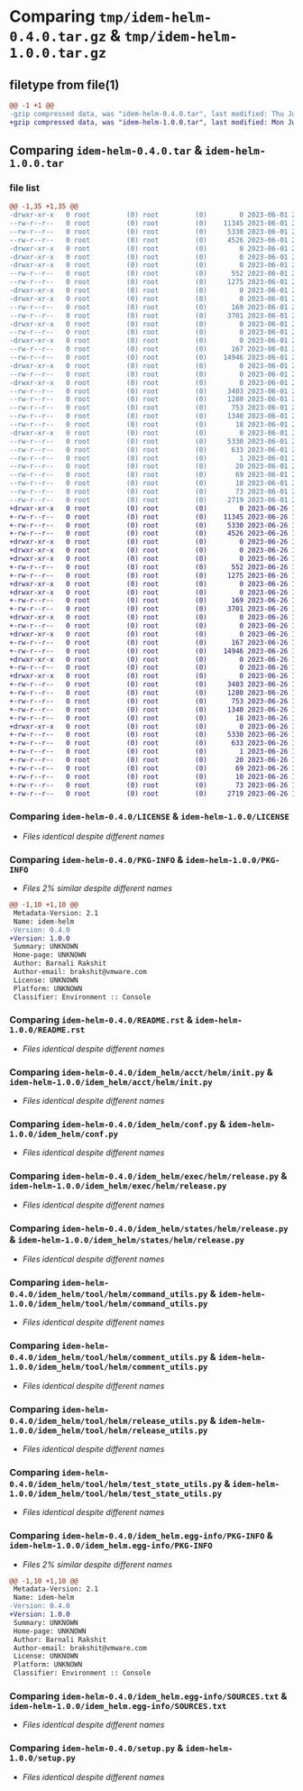 # Comparing `tmp/idem-helm-0.4.0.tar.gz` & `tmp/idem-helm-1.0.0.tar.gz`

## filetype from file(1)

```diff
@@ -1 +1 @@
-gzip compressed data, was "idem-helm-0.4.0.tar", last modified: Thu Jun  1 23:20:20 2023, max compression
+gzip compressed data, was "idem-helm-1.0.0.tar", last modified: Mon Jun 26 15:45:06 2023, max compression
```

## Comparing `idem-helm-0.4.0.tar` & `idem-helm-1.0.0.tar`

### file list

```diff
@@ -1,35 +1,35 @@
-drwxr-xr-x   0 root         (0) root         (0)        0 2023-06-01 23:20:20.810191 idem-helm-0.4.0/
--rw-r--r--   0 root         (0) root         (0)    11345 2023-06-01 23:20:06.000000 idem-helm-0.4.0/LICENSE
--rw-r--r--   0 root         (0) root         (0)     5330 2023-06-01 23:20:20.810191 idem-helm-0.4.0/PKG-INFO
--rw-r--r--   0 root         (0) root         (0)     4526 2023-06-01 23:20:06.000000 idem-helm-0.4.0/README.rst
-drwxr-xr-x   0 root         (0) root         (0)        0 2023-06-01 23:20:20.810191 idem-helm-0.4.0/idem_helm/
-drwxr-xr-x   0 root         (0) root         (0)        0 2023-06-01 23:20:20.810191 idem-helm-0.4.0/idem_helm/acct/
-drwxr-xr-x   0 root         (0) root         (0)        0 2023-06-01 23:20:20.810191 idem-helm-0.4.0/idem_helm/acct/helm/
--rw-r--r--   0 root         (0) root         (0)      552 2023-06-01 23:20:06.000000 idem-helm-0.4.0/idem_helm/acct/helm/init.py
--rw-r--r--   0 root         (0) root         (0)     1275 2023-06-01 23:20:06.000000 idem-helm-0.4.0/idem_helm/conf.py
-drwxr-xr-x   0 root         (0) root         (0)        0 2023-06-01 23:20:20.810191 idem-helm-0.4.0/idem_helm/exec/
-drwxr-xr-x   0 root         (0) root         (0)        0 2023-06-01 23:20:20.810191 idem-helm-0.4.0/idem_helm/exec/helm/
--rw-r--r--   0 root         (0) root         (0)      169 2023-06-01 23:20:06.000000 idem-helm-0.4.0/idem_helm/exec/helm/init.py
--rw-r--r--   0 root         (0) root         (0)     3701 2023-06-01 23:20:06.000000 idem-helm-0.4.0/idem_helm/exec/helm/release.py
-drwxr-xr-x   0 root         (0) root         (0)        0 2023-06-01 23:20:20.810191 idem-helm-0.4.0/idem_helm/states/
--rw-r--r--   0 root         (0) root         (0)        0 2023-06-01 23:20:06.000000 idem-helm-0.4.0/idem_helm/states/__init__.py
-drwxr-xr-x   0 root         (0) root         (0)        0 2023-06-01 23:20:20.810191 idem-helm-0.4.0/idem_helm/states/helm/
--rw-r--r--   0 root         (0) root         (0)      167 2023-06-01 23:20:06.000000 idem-helm-0.4.0/idem_helm/states/helm/init.py
--rw-r--r--   0 root         (0) root         (0)    14946 2023-06-01 23:20:06.000000 idem-helm-0.4.0/idem_helm/states/helm/release.py
-drwxr-xr-x   0 root         (0) root         (0)        0 2023-06-01 23:20:20.810191 idem-helm-0.4.0/idem_helm/tool/
--rw-r--r--   0 root         (0) root         (0)        0 2023-06-01 23:20:06.000000 idem-helm-0.4.0/idem_helm/tool/__init__.py
-drwxr-xr-x   0 root         (0) root         (0)        0 2023-06-01 23:20:20.810191 idem-helm-0.4.0/idem_helm/tool/helm/
--rw-r--r--   0 root         (0) root         (0)     3403 2023-06-01 23:20:06.000000 idem-helm-0.4.0/idem_helm/tool/helm/command_utils.py
--rw-r--r--   0 root         (0) root         (0)     1280 2023-06-01 23:20:06.000000 idem-helm-0.4.0/idem_helm/tool/helm/comment_utils.py
--rw-r--r--   0 root         (0) root         (0)      753 2023-06-01 23:20:06.000000 idem-helm-0.4.0/idem_helm/tool/helm/release_utils.py
--rw-r--r--   0 root         (0) root         (0)     1340 2023-06-01 23:20:06.000000 idem-helm-0.4.0/idem_helm/tool/helm/test_state_utils.py
--rw-r--r--   0 root         (0) root         (0)       18 2023-06-01 23:20:20.000000 idem-helm-0.4.0/idem_helm/version.py
-drwxr-xr-x   0 root         (0) root         (0)        0 2023-06-01 23:20:20.810191 idem-helm-0.4.0/idem_helm.egg-info/
--rw-r--r--   0 root         (0) root         (0)     5330 2023-06-01 23:20:20.000000 idem-helm-0.4.0/idem_helm.egg-info/PKG-INFO
--rw-r--r--   0 root         (0) root         (0)      633 2023-06-01 23:20:20.000000 idem-helm-0.4.0/idem_helm.egg-info/SOURCES.txt
--rw-r--r--   0 root         (0) root         (0)        1 2023-06-01 23:20:20.000000 idem-helm-0.4.0/idem_helm.egg-info/dependency_links.txt
--rw-r--r--   0 root         (0) root         (0)       20 2023-06-01 23:20:20.000000 idem-helm-0.4.0/idem_helm.egg-info/entry_points.txt
--rw-r--r--   0 root         (0) root         (0)       69 2023-06-01 23:20:20.000000 idem-helm-0.4.0/idem_helm.egg-info/requires.txt
--rw-r--r--   0 root         (0) root         (0)       10 2023-06-01 23:20:20.000000 idem-helm-0.4.0/idem_helm.egg-info/top_level.txt
--rw-r--r--   0 root         (0) root         (0)       73 2023-06-01 23:20:20.810191 idem-helm-0.4.0/setup.cfg
--rw-r--r--   0 root         (0) root         (0)     2719 2023-06-01 23:20:06.000000 idem-helm-0.4.0/setup.py
+drwxr-xr-x   0 root         (0) root         (0)        0 2023-06-26 15:45:06.107268 idem-helm-1.0.0/
+-rw-r--r--   0 root         (0) root         (0)    11345 2023-06-26 15:44:52.000000 idem-helm-1.0.0/LICENSE
+-rw-r--r--   0 root         (0) root         (0)     5330 2023-06-26 15:45:06.107268 idem-helm-1.0.0/PKG-INFO
+-rw-r--r--   0 root         (0) root         (0)     4526 2023-06-26 15:44:52.000000 idem-helm-1.0.0/README.rst
+drwxr-xr-x   0 root         (0) root         (0)        0 2023-06-26 15:45:06.107268 idem-helm-1.0.0/idem_helm/
+drwxr-xr-x   0 root         (0) root         (0)        0 2023-06-26 15:45:06.103268 idem-helm-1.0.0/idem_helm/acct/
+drwxr-xr-x   0 root         (0) root         (0)        0 2023-06-26 15:45:06.107268 idem-helm-1.0.0/idem_helm/acct/helm/
+-rw-r--r--   0 root         (0) root         (0)      552 2023-06-26 15:44:52.000000 idem-helm-1.0.0/idem_helm/acct/helm/init.py
+-rw-r--r--   0 root         (0) root         (0)     1275 2023-06-26 15:44:52.000000 idem-helm-1.0.0/idem_helm/conf.py
+drwxr-xr-x   0 root         (0) root         (0)        0 2023-06-26 15:45:06.103268 idem-helm-1.0.0/idem_helm/exec/
+drwxr-xr-x   0 root         (0) root         (0)        0 2023-06-26 15:45:06.107268 idem-helm-1.0.0/idem_helm/exec/helm/
+-rw-r--r--   0 root         (0) root         (0)      169 2023-06-26 15:44:52.000000 idem-helm-1.0.0/idem_helm/exec/helm/init.py
+-rw-r--r--   0 root         (0) root         (0)     3701 2023-06-26 15:44:52.000000 idem-helm-1.0.0/idem_helm/exec/helm/release.py
+drwxr-xr-x   0 root         (0) root         (0)        0 2023-06-26 15:45:06.107268 idem-helm-1.0.0/idem_helm/states/
+-rw-r--r--   0 root         (0) root         (0)        0 2023-06-26 15:44:52.000000 idem-helm-1.0.0/idem_helm/states/__init__.py
+drwxr-xr-x   0 root         (0) root         (0)        0 2023-06-26 15:45:06.107268 idem-helm-1.0.0/idem_helm/states/helm/
+-rw-r--r--   0 root         (0) root         (0)      167 2023-06-26 15:44:52.000000 idem-helm-1.0.0/idem_helm/states/helm/init.py
+-rw-r--r--   0 root         (0) root         (0)    14946 2023-06-26 15:44:52.000000 idem-helm-1.0.0/idem_helm/states/helm/release.py
+drwxr-xr-x   0 root         (0) root         (0)        0 2023-06-26 15:45:06.107268 idem-helm-1.0.0/idem_helm/tool/
+-rw-r--r--   0 root         (0) root         (0)        0 2023-06-26 15:44:52.000000 idem-helm-1.0.0/idem_helm/tool/__init__.py
+drwxr-xr-x   0 root         (0) root         (0)        0 2023-06-26 15:45:06.107268 idem-helm-1.0.0/idem_helm/tool/helm/
+-rw-r--r--   0 root         (0) root         (0)     3403 2023-06-26 15:44:52.000000 idem-helm-1.0.0/idem_helm/tool/helm/command_utils.py
+-rw-r--r--   0 root         (0) root         (0)     1280 2023-06-26 15:44:52.000000 idem-helm-1.0.0/idem_helm/tool/helm/comment_utils.py
+-rw-r--r--   0 root         (0) root         (0)      753 2023-06-26 15:44:52.000000 idem-helm-1.0.0/idem_helm/tool/helm/release_utils.py
+-rw-r--r--   0 root         (0) root         (0)     1340 2023-06-26 15:44:52.000000 idem-helm-1.0.0/idem_helm/tool/helm/test_state_utils.py
+-rw-r--r--   0 root         (0) root         (0)       18 2023-06-26 15:45:05.000000 idem-helm-1.0.0/idem_helm/version.py
+drwxr-xr-x   0 root         (0) root         (0)        0 2023-06-26 15:45:06.107268 idem-helm-1.0.0/idem_helm.egg-info/
+-rw-r--r--   0 root         (0) root         (0)     5330 2023-06-26 15:45:06.000000 idem-helm-1.0.0/idem_helm.egg-info/PKG-INFO
+-rw-r--r--   0 root         (0) root         (0)      633 2023-06-26 15:45:06.000000 idem-helm-1.0.0/idem_helm.egg-info/SOURCES.txt
+-rw-r--r--   0 root         (0) root         (0)        1 2023-06-26 15:45:06.000000 idem-helm-1.0.0/idem_helm.egg-info/dependency_links.txt
+-rw-r--r--   0 root         (0) root         (0)       20 2023-06-26 15:45:06.000000 idem-helm-1.0.0/idem_helm.egg-info/entry_points.txt
+-rw-r--r--   0 root         (0) root         (0)       69 2023-06-26 15:45:06.000000 idem-helm-1.0.0/idem_helm.egg-info/requires.txt
+-rw-r--r--   0 root         (0) root         (0)       10 2023-06-26 15:45:06.000000 idem-helm-1.0.0/idem_helm.egg-info/top_level.txt
+-rw-r--r--   0 root         (0) root         (0)       73 2023-06-26 15:45:06.107268 idem-helm-1.0.0/setup.cfg
+-rw-r--r--   0 root         (0) root         (0)     2719 2023-06-26 15:44:52.000000 idem-helm-1.0.0/setup.py
```

### Comparing `idem-helm-0.4.0/LICENSE` & `idem-helm-1.0.0/LICENSE`

 * *Files identical despite different names*

### Comparing `idem-helm-0.4.0/PKG-INFO` & `idem-helm-1.0.0/PKG-INFO`

 * *Files 2% similar despite different names*

```diff
@@ -1,10 +1,10 @@
 Metadata-Version: 2.1
 Name: idem-helm
-Version: 0.4.0
+Version: 1.0.0
 Summary: UNKNOWN
 Home-page: UNKNOWN
 Author: Barnali Rakshit
 Author-email: brakshit@vmware.com
 License: UNKNOWN
 Platform: UNKNOWN
 Classifier: Environment :: Console
```

### Comparing `idem-helm-0.4.0/README.rst` & `idem-helm-1.0.0/README.rst`

 * *Files identical despite different names*

### Comparing `idem-helm-0.4.0/idem_helm/acct/helm/init.py` & `idem-helm-1.0.0/idem_helm/acct/helm/init.py`

 * *Files identical despite different names*

### Comparing `idem-helm-0.4.0/idem_helm/conf.py` & `idem-helm-1.0.0/idem_helm/conf.py`

 * *Files identical despite different names*

### Comparing `idem-helm-0.4.0/idem_helm/exec/helm/release.py` & `idem-helm-1.0.0/idem_helm/exec/helm/release.py`

 * *Files identical despite different names*

### Comparing `idem-helm-0.4.0/idem_helm/states/helm/release.py` & `idem-helm-1.0.0/idem_helm/states/helm/release.py`

 * *Files identical despite different names*

### Comparing `idem-helm-0.4.0/idem_helm/tool/helm/command_utils.py` & `idem-helm-1.0.0/idem_helm/tool/helm/command_utils.py`

 * *Files identical despite different names*

### Comparing `idem-helm-0.4.0/idem_helm/tool/helm/comment_utils.py` & `idem-helm-1.0.0/idem_helm/tool/helm/comment_utils.py`

 * *Files identical despite different names*

### Comparing `idem-helm-0.4.0/idem_helm/tool/helm/release_utils.py` & `idem-helm-1.0.0/idem_helm/tool/helm/release_utils.py`

 * *Files identical despite different names*

### Comparing `idem-helm-0.4.0/idem_helm/tool/helm/test_state_utils.py` & `idem-helm-1.0.0/idem_helm/tool/helm/test_state_utils.py`

 * *Files identical despite different names*

### Comparing `idem-helm-0.4.0/idem_helm.egg-info/PKG-INFO` & `idem-helm-1.0.0/idem_helm.egg-info/PKG-INFO`

 * *Files 2% similar despite different names*

```diff
@@ -1,10 +1,10 @@
 Metadata-Version: 2.1
 Name: idem-helm
-Version: 0.4.0
+Version: 1.0.0
 Summary: UNKNOWN
 Home-page: UNKNOWN
 Author: Barnali Rakshit
 Author-email: brakshit@vmware.com
 License: UNKNOWN
 Platform: UNKNOWN
 Classifier: Environment :: Console
```

### Comparing `idem-helm-0.4.0/idem_helm.egg-info/SOURCES.txt` & `idem-helm-1.0.0/idem_helm.egg-info/SOURCES.txt`

 * *Files identical despite different names*

### Comparing `idem-helm-0.4.0/setup.py` & `idem-helm-1.0.0/setup.py`

 * *Files identical despite different names*

